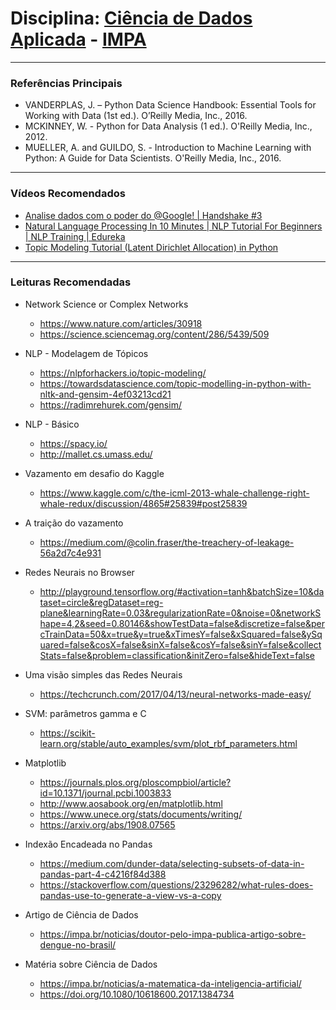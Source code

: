 # Disciplina: [Ciência de Dados Aplicada](https://w3.impa.br/~vitorgr/CDA/index.html) - [IMPA](https://impa.br/ensino/programas-de-formacao/doutorado/disciplinas-doutorado/ciencia-de-dados-aplicada/)

--------------
### Referências Principais
- VANDERPLAS, J. – Python Data Science Handbook: Essential Tools for Working with Data (1st ed.). O’Reilly Media, Inc., 2016.
- MCKINNEY, W. - Python for Data Analysis (1 ed.). O'Reilly Media, Inc., 2012.
- MUELLER, A. and GUILDO, S. - Introduction to Machine Learning with Python: A Guide for Data Scientists. O'Reilly Media, Inc., 2016.

--------------

### Vídeos Recomendados
- [Analise dados com o poder do @Google! | Handshake #3](https://youtu.be/ynj9SNAKpog)
- [Natural Language Processing In 10 Minutes | NLP Tutorial For Beginners | NLP Training | Edureka](https://youtu.be/5ctbvkAMQO4)
- [Topic Modeling Tutorial (Latent Dirichlet Allocation) in Python](https://youtu.be/Y79sCtzddyA)

--------------

### Leituras Recomendadas

- Network Science or Complex Networks
    - https://www.nature.com/articles/30918
    - https://science.sciencemag.org/content/286/5439/509

- NLP - Modelagem de Tópicos
    - https://nlpforhackers.io/topic-modeling/
    - https://towardsdatascience.com/topic-modelling-in-python-with-nltk-and-gensim-4ef03213cd21
    - https://radimrehurek.com/gensim/

- NLP - Básico
    - https://spacy.io/
    - http://mallet.cs.umass.edu/

- Vazamento em desafio do Kaggle
    - https://www.kaggle.com/c/the-icml-2013-whale-challenge-right-whale-redux/discussion/4865#25839#post25839

- A traição do vazamento
    - https://medium.com/@colin.fraser/the-treachery-of-leakage-56a2d7c4e931

- Redes Neurais no Browser
    - http://playground.tensorflow.org/#activation=tanh&batchSize=10&dataset=circle&regDataset=reg-plane&learningRate=0.03&regularizationRate=0&noise=0&networkShape=4,2&seed=0.80146&showTestData=false&discretize=false&percTrainData=50&x=true&y=true&xTimesY=false&xSquared=false&ySquared=false&cosX=false&sinX=false&cosY=false&sinY=false&collectStats=false&problem=classification&initZero=false&hideText=false

- Uma visão simples das Redes Neurais
    - https://techcrunch.com/2017/04/13/neural-networks-made-easy/

- SVM: parâmetros gamma e C
    - https://scikit-learn.org/stable/auto_examples/svm/plot_rbf_parameters.html

- Matplotlib
    - https://journals.plos.org/ploscompbiol/article?id=10.1371/journal.pcbi.1003833
    - http://www.aosabook.org/en/matplotlib.html
    - https://www.unece.org/stats/documents/writing/
    - https://arxiv.org/abs/1908.07565

- Indexão Encadeada no Pandas
    - https://medium.com/dunder-data/selecting-subsets-of-data-in-pandas-part-4-c4216f84d388
    - https://stackoverflow.com/questions/23296282/what-rules-does-pandas-use-to-generate-a-view-vs-a-copy

- Artigo de Ciência de Dados
    - https://impa.br/noticias/doutor-pelo-impa-publica-artigo-sobre-dengue-no-brasil/

- Matéria sobre Ciência de Dados
    - https://impa.br/noticias/a-matematica-da-inteligencia-artificial/
    - https://doi.org/10.1080/10618600.2017.1384734